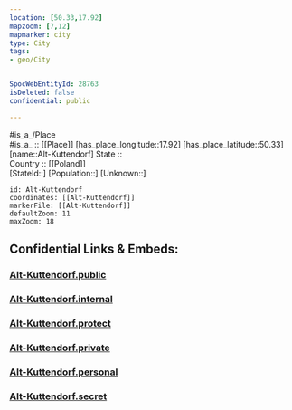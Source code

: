 ```yaml
---
location: [50.33,17.92] 
mapzoom: [7,12] 
mapmarker: city 
type: City
tags:
- geo/City


SpocWebEntityId: 28763
isDeleted: false
confidential: public

---
```

#is_a_/Place  
#is_a_ :: [[Place]] 
[has_place_longitude::17.92] 
[has_place_latitude::50.33] 
[name::Alt-Kuttendorf] 
State ::  
Country :: [[Poland]]  
[StateId::] 
[Population::] 
[Unknown::] 


```leaflet
id: Alt-Kuttendorf
coordinates: [[Alt-Kuttendorf]] 
markerFile: [[Alt-Kuttendorf]] 
defaultZoom: 11 
maxZoom: 18
```


## Confidential Links & Embeds: 

### [Alt-Kuttendorf.public](/_public/\Earth\Continent\Europe\Europe~East\Poland\Provinces~Poland\Opole\CityAlt-Kuttendorf.public.md) 

### [Alt-Kuttendorf.internal](/_internal/\Earth\Continent\Europe\Europe~East\Poland\Provinces~Poland\Opole\CityAlt-Kuttendorf.internal.md) 

### [Alt-Kuttendorf.protect](/_protect/\Earth\Continent\Europe\Europe~East\Poland\Provinces~Poland\Opole\CityAlt-Kuttendorf.protect.md) 

### [Alt-Kuttendorf.private](/_private/\Earth\Continent\Europe\Europe~East\Poland\Provinces~Poland\Opole\CityAlt-Kuttendorf.private.md) 

### [Alt-Kuttendorf.personal](/_personal/\Earth\Continent\Europe\Europe~East\Poland\Provinces~Poland\Opole\CityAlt-Kuttendorf.personal.md) 

### [Alt-Kuttendorf.secret](/_secret/\Earth\Continent\Europe\Europe~East\Poland\Provinces~Poland\Opole\CityAlt-Kuttendorf.secret.md)

